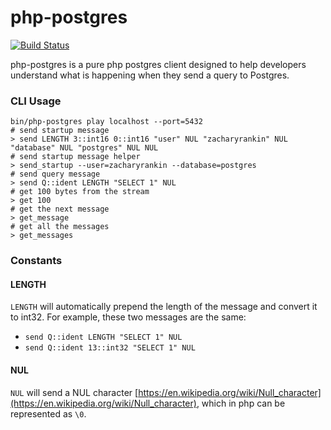 # php-postgres

[![Build Status](https://travis-ci.org/zacharyrankin/php-postgres.svg?branch=master)](https://travis-ci.org/zacharyrankin/php-postgres)

php-postgres is a pure php postgres client designed to help developers understand what is happening when they send a query to Postgres.

### CLI Usage

```
bin/php-postgres play localhost --port=5432
# send startup message
> send LENGTH 3::int16 0::int16 "user" NUL "zacharyrankin" NUL "database" NUL "postgres" NUL NUL
# send startup message helper
> send_startup --user=zacharyrankin --database=postgres
# send query message
> send Q::ident LENGTH "SELECT 1" NUL
# get 100 bytes from the stream
> get 100
# get the next message
> get_message
# get all the messages
> get_messages
```

### Constants

#### LENGTH

`LENGTH` will automatically prepend the length of the message and convert it to int32.  For example, these two messages are the same:

- `send Q::ident LENGTH "SELECT 1" NUL`
- `send Q::ident 13::int32 "SELECT 1" NUL`

#### NUL

`NUL` will send a NUL character [https://en.wikipedia.org/wiki/Null_character](https://en.wikipedia.org/wiki/Null_character), which in php can be represented as `\0`.
